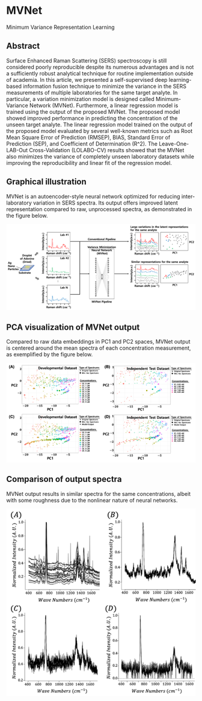 # MVNet
Minimum Variance Representation Learning

## Abstract
Surface Enhanced Raman Scattering (SERS) spectroscopy is still considered poorly reproducible despite its numerous advantages and is not a sufficiently robust analytical technique for routine implementation outside of academia. In this article, we presented a self-supervised deep learning-based information fusion technique to minimize the variance in the SERS measurements of multiple laboratories for the same target analyte. In particular, a variation minimization model is designed called Minimum-Variance Network (MVNet). Furthermore, a linear regression model is trained using the output of the proposed MVNet. The proposed model showed improved performance in predicting the concentration of the unseen target analyte. The linear regression model trained on the output of the proposed model evaluated by several well-known metrics such as Root Mean Square Error of Prediction (RMSEP), BIAS, Standard Error of Prediction (SEP), and Coefficient of Determination (R^2). The Leave-One-LAB-Out Cross-Validation (LOLABO-CV) results showed that the MVNet also minimizes the variance of completely unseen laboratory datasets while improving the reproducibility and linear fit of the regression model.

## Graphical illustration
MVNet is an autoencoder-style neural network optimized for reducing inter-laboratory variation in SERS spectra. Its output offers improved latent representation compared to raw, unprocessed spectra, as demonstrated in the figure below.

![](https://github.com/psychemistz/MVNet/blob/main/Figures/Figure1.png?raw=true)

## PCA visualization of MVNet output
Compared to raw data embeddings in PC1 and PC2 spaces, MVNet output is centered around the mean spectra of each concentration measurement, as exemplified by the figure below.

![](https://github.com/psychemistz/MVNet/blob/main/Figures/Figure3.png?raw=true)

## Comparison of output spectra
MVNet output results in similar spectra for the same concentrations, albeit with some roughness due to the nonlinear nature of neural networks.

![](https://github.com/psychemistz/MVNet/blob/main/Figures/Figure7.png?raw=true)
